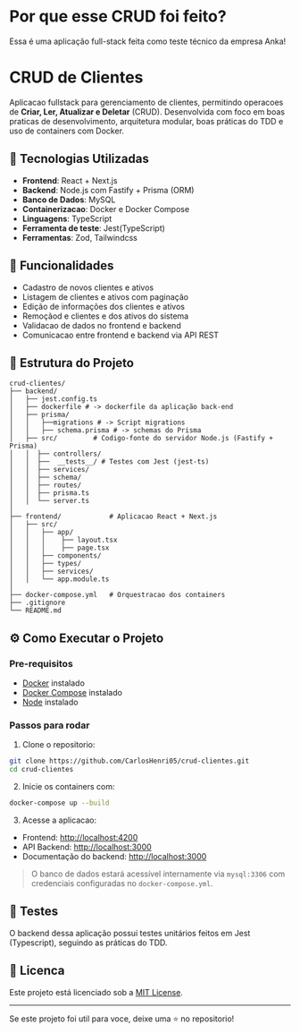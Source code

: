 # Por que esse CRUD foi feito?

Essa é uma aplicação full-stack feita como teste técnico da empresa Anka! 

# CRUD de Clientes

Aplicacao fullstack para gerenciamento de clientes, permitindo operacoes de **Criar, Ler, Atualizar e Deletar** (CRUD). Desenvolvida com foco em boas praticas de desenvolvimento, arquitetura modular, boas práticas do TDD e uso de containers com Docker.

## 👷️ Tecnologias Utilizadas

* **Frontend**: React + Next.js
* **Backend**: Node.js com Fastify + Prisma (ORM)
* **Banco de Dados**: MySQL
* **Containerizacao**: Docker e Docker Compose
* **Linguagens**: TypeScript
* **Ferramenta de teste**: Jest(TypeScript)
* **Ferramentas**: Zod, Tailwindcss

## 🚀 Funcionalidades

* Cadastro de novos clientes e ativos
* Listagem de clientes e ativos com paginação
* Edição de informações dos clientes e ativos
* Remoçãod e clientes e dos ativos do sistema
* Validacao de dados no frontend e backend
* Comunicacao entre frontend e backend via API REST

## 📆 Estrutura do Projeto

```
crud-clientes/
├── backend/
│   ├── jest.config.ts
│   ├── dockerfile # -> dockerfile da aplicação back-end
│   ├── prisma/
│   │   ├──migrations # -> Script migrations
│   │   ├── schema.prisma # -> schemas do Prisma
│   ├── src/         # Codigo-fonte do servidor Node.js (Fastify + Prisma)
│   │  ├── controllers/
│   │  ├──  __tests__/ # Testes com Jest (jest-ts)
│   │  ├── services/
│   │  ├── schema/
│   │  ├── routes/
│   │  ├── prisma.ts
│   │  └── server.ts
│
├── frontend/            # Aplicacao React + Next.js
│   ├── src/
│   │   ├── app/
│   │   │    ├── layout.tsx
│   │   │    ├── page.tsx
│   │   ├── components/
│   │   ├── types/
│   │   ├── services/
│   │   └── app.module.ts
│
├── docker-compose.yml   # Orquestracao dos containers
├── .gitignore
└── README.md
```

## ⚙️ Como Executar o Projeto

### Pre-requisitos

* [Docker](https://www.docker.com/get-started) instalado
* [Docker Compose](https://docs.docker.com/compose/install/) instalado
* [Node](https://nodejs.org/pt) instalado

### Passos para rodar

1. Clone o repositorio:

```bash
git clone https://github.com/CarlosHenri05/crud-clientes.git
cd crud-clientes
```

2. Inicie os containers com:

```bash
docker-compose up --build
```

3. Acesse a aplicacao:

* Frontend: [http://localhost:4200](http://localhost:3001)
* API Backend: [http://localhost:3000](http://localhost:3000)
* Documentação do backend: [http://localhost:3000](http://localhost:3000/docs)

> O banco de dados estará acessível internamente via `mysql:3306` com credenciais configuradas no `docker-compose.yml`.

## 🧪 Testes

O backend dessa aplicação possui testes unitários feitos em Jest (Typescript), seguindo as práticas do TDD. 

## 📄 Licenca

Este projeto está licenciado sob a [MIT License](LICENSE).

---

Se este projeto foi util para voce, deixe uma ⭐ no repositorio!
